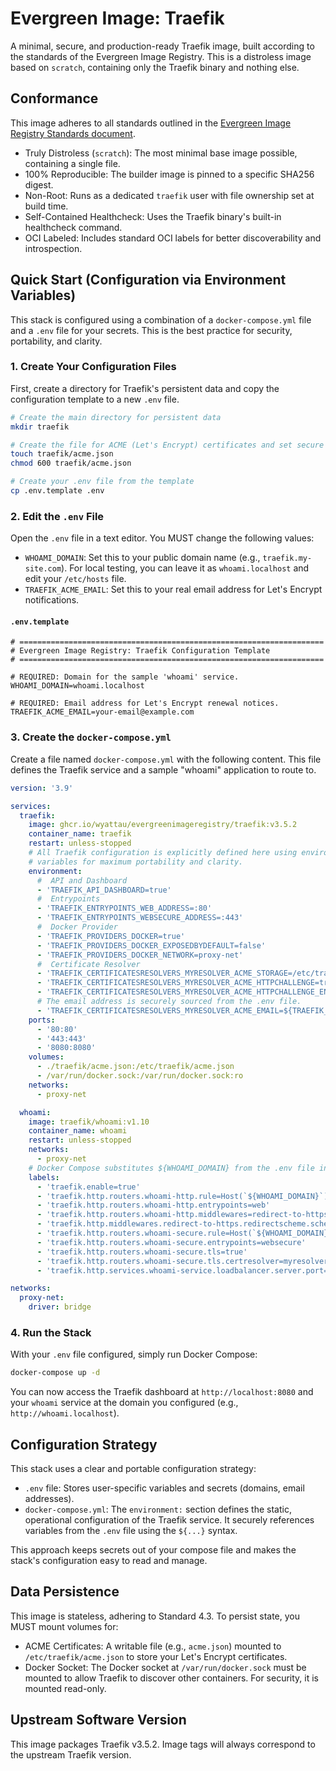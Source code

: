 # Evergreen Image: Traefik

A minimal, secure, and production-ready Traefik image, built according to the standards of the Evergreen Image Registry.
This is a distroless image based on `scratch`, containing only the Traefik binary and nothing else.

## Conformance

This image adheres to all standards outlined in the
[Evergreen Image Registry Standards document](../../docs/standards.md).

- Truly Distroless (`scratch`): The most minimal base image possible, containing a single file.
- 100% Reproducible: The builder image is pinned to a specific SHA256 digest.
- Non-Root: Runs as a dedicated `traefik` user with file ownership set at build time.
- Self-Contained Healthcheck: Uses the Traefik binary's built-in healthcheck command.
- OCI Labeled: Includes standard OCI labels for better discoverability and introspection.

## Quick Start (Configuration via Environment Variables)

This stack is configured using a combination of a `docker-compose.yml` file and a `.env` file for your secrets. This is
the best practice for security, portability, and clarity.

### 1. Create Your Configuration Files

First, create a directory for Traefik's persistent data and copy the configuration template to a new `.env` file.

```bash
# Create the main directory for persistent data
mkdir traefik

# Create the file for ACME (Let's Encrypt) certificates and set secure permissions
touch traefik/acme.json
chmod 600 traefik/acme.json

# Create your .env file from the template
cp .env.template .env
```

### 2. Edit the `.env` File

Open the `.env` file in a text editor. You MUST change the following values:

- `WHOAMI_DOMAIN`: Set this to your public domain name (e.g., `traefik.my-site.com`). For local testing, you can leave
  it as `whoami.localhost` and edit your `/etc/hosts` file.
- `TRAEFIK_ACME_EMAIL`: Set this to your real email address for Let's Encrypt notifications.

#### `.env.template`

```env
# ====================================================================
# Evergreen Image Registry: Traefik Configuration Template
# ====================================================================

# REQUIRED: Domain for the sample 'whoami' service.
WHOAMI_DOMAIN=whoami.localhost

# REQUIRED: Email address for Let's Encrypt renewal notices.
TRAEFIK_ACME_EMAIL=your-email@example.com
```

### 3. Create the `docker-compose.yml`

Create a file named `docker-compose.yml` with the following content. This file defines the Traefik service and a sample
"whoami" application to route to.

```yaml
version: '3.9'

services:
  traefik:
    image: ghcr.io/wyattau/evergreenimageregistry/traefik:v3.5.2
    container_name: traefik
    restart: unless-stopped
    # All Traefik configuration is explicitly defined here using environment
    # variables for maximum portability and clarity.
    environment:
      #  API and Dashboard
      - 'TRAEFIK_API_DASHBOARD=true'
      #  Entrypoints
      - 'TRAEFIK_ENTRYPOINTS_WEB_ADDRESS=:80'
      - 'TRAEFIK_ENTRYPOINTS_WEBSECURE_ADDRESS=:443'
      #  Docker Provider
      - 'TRAEFIK_PROVIDERS_DOCKER=true'
      - 'TRAEFIK_PROVIDERS_DOCKER_EXPOSEDBYDEFAULT=false'
      - 'TRAEFIK_PROVIDERS_DOCKER_NETWORK=proxy-net'
      #  Certificate Resolver
      - 'TRAEFIK_CERTIFICATESRESOLVERS_MYRESOLVER_ACME_STORAGE=/etc/traefik/acme.json'
      - 'TRAEFIK_CERTIFICATESRESOLVERS_MYRESOLVER_ACME_HTTPCHALLENGE=true'
      - 'TRAEFIK_CERTIFICATESRESOLVERS_MYRESOLVER_ACME_HTTPCHALLENGE_ENTRYPOINT=web'
      # The email address is securely sourced from the .env file.
      - 'TRAEFIK_CERTIFICATESRESOLVERS_MYRESOLVER_ACME_EMAIL=${TRAEFIK_ACME_EMAIL}'
    ports:
      - '80:80'
      - '443:443'
      - '8080:8080'
    volumes:
      - ./traefik/acme.json:/etc/traefik/acme.json
      - /var/run/docker.sock:/var/run/docker.sock:ro
    networks:
      - proxy-net

  whoami:
    image: traefik/whoami:v1.10
    container_name: whoami
    restart: unless-stopped
    networks:
      - proxy-net
    # Docker Compose substitutes ${WHOAMI_DOMAIN} from the .env file into the labels.
    labels:
      - 'traefik.enable=true'
      - 'traefik.http.routers.whoami-http.rule=Host(`${WHOAMI_DOMAIN}`)'
      - 'traefik.http.routers.whoami-http.entrypoints=web'
      - 'traefik.http.routers.whoami-http.middlewares=redirect-to-https'
      - 'traefik.http.middlewares.redirect-to-https.redirectscheme.scheme=https'
      - 'traefik.http.routers.whoami-secure.rule=Host(`${WHOAMI_DOMAIN}`)'
      - 'traefik.http.routers.whoami-secure.entrypoints=websecure'
      - 'traefik.http.routers.whoami-secure.tls=true'
      - 'traefik.http.routers.whoami-secure.tls.certresolver=myresolver'
      - 'traefik.http.services.whoami-service.loadbalancer.server.port=80'

networks:
  proxy-net:
    driver: bridge
```

### 4. Run the Stack

With your `.env` file configured, simply run Docker Compose:

```bash
docker-compose up -d
```

You can now access the Traefik dashboard at `http://localhost:8080` and your `whoami` service at the domain you
configured (e.g., `http://whoami.localhost`).

## Configuration Strategy

This stack uses a clear and portable configuration strategy:

- `.env` file: Stores user-specific variables and secrets (domains, email addresses).
- `docker-compose.yml`: The `environment:` section defines the static, operational configuration of the Traefik service.
  It securely references variables from the `.env` file using the `${...}` syntax.

This approach keeps secrets out of your compose file and makes the stack's configuration easy to read and manage.

## Data Persistence

This image is stateless, adhering to Standard 4.3. To persist state, you MUST mount volumes for:

- ACME Certificates: A writable file (e.g., `acme.json`) mounted to `/etc/traefik/acme.json` to store your Let's Encrypt
  certificates.
- Docker Socket: The Docker socket at `/var/run/docker.sock` must be mounted to allow Traefik to discover other
  containers. For security, it is mounted read-only.

## Upstream Software Version

This image packages Traefik v3.5.2. Image tags will always correspond to the upstream Traefik version.

